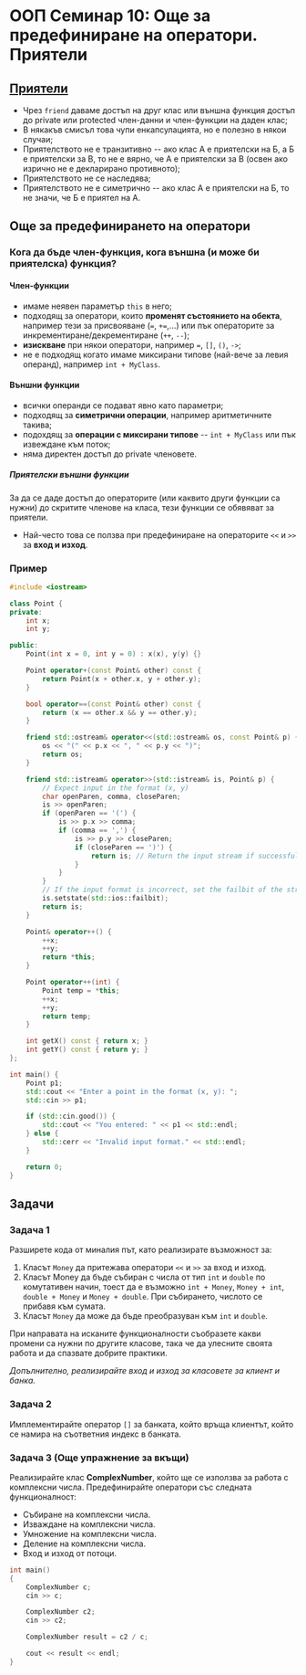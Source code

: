 # ООП Семинар 10: Още за предефиниране на оператори. Приятели

## [Приятели](https://en.cppreference.com/w/cpp/language/friend)

- Чрез `friend` даваме достъп на друг клас или външна функция достъп до private или protected член-данни и член-функции
на даден клас;
- В някакъв смисъл това чупи енкапсулацията, но е полезно в някои случаи;
- Приятелството не е транзитивно -- ако клас А е приятелски на Б, а Б е приятелски за В, то не е вярно, че А е приятелски за В (освен ако изрично не е декларирано противното);
- Приятелството не се наследява;
- Приятелството не е симетрично -- ако клас А е приятелски на Б, то не значи, че Б е приятел на А.

## Още за предефинирането на оператори

### Кога да бъде член-функция, кога външна (и може би приятелска) функция?

#### Член-функции

- имаме неявен параметър `this` в него;
- подходящ за оператори, които **променят състоянието на обекта**, например тези за присвояване (`=`, `+=`,...) или пък
операторите за инкрементиране/декрементиране (`++`, `--`);
- **изискване** при някои оператори, например `=`, `[]`, `()`, `->`;
- не е подходящ когато имаме миксирани типове (най-вече за левия операнд), например `int + MyClass`.

#### Външни функции

- всички операнди се подават явно като параметри;
- подходящ за **симетрични операции**, например аритметичните такива;
- подохдящ за **операции с миксирани типове** -- `int + MyClass` или пък извеждане към поток;
- няма директен достъп до private членовете.

##### Приятелски външни функции

За да се даде достъп до операторите (или каквито други функции са нужни) до скритите членове на класа, тези
функции се обявяват за приятели.

- Най-често това се ползва при предефиниране на операторите `<<` и `>>` за **вход и изход**.

### Пример

```cpp
#include <iostream>

class Point {
private:
    int x;
    int y;

public:
    Point(int x = 0, int y = 0) : x(x), y(y) {}

    Point operator+(const Point& other) const {
        return Point(x + other.x, y + other.y);
    }

    bool operator==(const Point& other) const {
        return (x == other.x && y == other.y);
    }

    friend std::ostream& operator<<(std::ostream& os, const Point& p) {
        os << "(" << p.x << ", " << p.y << ")";
        return os;
    }

    friend std::istream& operator>>(std::istream& is, Point& p) {
        // Expect input in the format (x, y)
        char openParen, comma, closeParen;
        is >> openParen;
        if (openParen == '(') {
            is >> p.x >> comma;
            if (comma == ',') {
                is >> p.y >> closeParen;
                if (closeParen == ')') {
                    return is; // Return the input stream if successful
                }
            }
        }
        // If the input format is incorrect, set the failbit of the stream
        is.setstate(std::ios::failbit);
        return is;
    }

    Point& operator++() {
        ++x;
        ++y;
        return *this;
    }

    Point operator++(int) {
        Point temp = *this;
        ++x;
        ++y;
        return temp;
    }

    int getX() const { return x; }
    int getY() const { return y; }
};

int main() {
    Point p1;
    std::cout << "Enter a point in the format (x, y): ";
    std::cin >> p1;

    if (std::cin.good()) {
        std::cout << "You entered: " << p1 << std::endl;
    } else {
        std::cerr << "Invalid input format." << std::endl;
    }

    return 0;
}
```

## Задачи

### Задача 1

Разширете кода от миналия път, като реализирате възможност за:

1. Класът `Money` да притежава оператори `<<` и `>>` за вход и изход.
2. Класът Money да бъде събиран с числа от тип `int` и `double` по комутативен начин, тоест да е възможно
`int + Money`, `Money + int`, `double + Money` и `Money + double`. При събирането, числото се прибавя към сумата.
3. Класът `Money` да може да бъде преобразуван към `int` и `double`.

При направата на исканите функционалности съобразете какви промени са нужни по другите класове, така че да
улесните своята работа и да спазвате добрите практики.

*Допълнително, реализирайте вход и изход за класовете за клиент и банка.*

### Задача 2

Имплементирайте оператор `[]` за банката, който връща клиентът, който се намира на съответния индекс в банката.

### Задача 3 (Още упражнение за вкъщи)

Реализирайте клас **ComplexNumber**, който ще се използва за работа с комплексни числа. Предефинирайте оператори със следната функционалност:

- Събиране на комплексни числа.
- Изваждане на комплексни числа.
- Умножение на комплексни числа.
- Деление на комплексни числа.
- Вход и изход от потоци.

```cpp
int main()
{
	ComplexNumber c;
	cin >> c;

	ComplexNumber c2;
	cin >> c2;

	ComplexNumber result = c2 / c;

	cout << result << endl;
}
```
